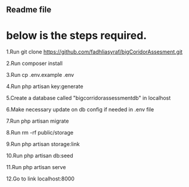 ## Readme file



# below is the steps required.


1.Run git clone https://github.com/fadhliasyraf/bigCoridorAssesment.git

2.Run composer install

3.Run cp .env.example .env

4.Run php artisan key:generate

5.Create a database called "bigcorridorassessmentdb" in localhost

6.Make necessary update on db config if needed in .env file

7.Run php artisan migrate

8.Run rm -rf public/storage

9.Run php artisan storage:link

10.Run php artisan db:seed

11.Run php artisan serve

12.Go to link localhost:8000
